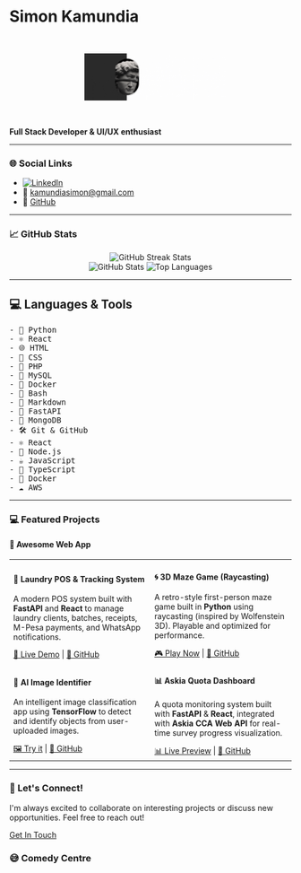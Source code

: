 # **Simon Kamundia**
<pre>
<p align="center">
  <img src="Shawn.gif" alt="Avatar" style="width: 50%; max-width: 80%;">
</p>
</pre>
**Full Stack Developer & UI/UX enthusiast**

---
### 🌐 Social Links

- [![LinkedIn](https://img.shields.io/badge/-LinkedIn-blue?logo=linkedin&style=flat)](https://www.linkedin.com/in/Simon-Kamundia)
- 📧 [kamundiasimon@gmail.com](mailto:kamundiasimon@gmail.com)
- 🐙 [GitHub](https://github.com/Kamundia-Simon)
---

### 📈 GitHub Stats
<div align="center">
  <img src="https://github-readme-streak-stats.herokuapp.com/?user=Kamundia-Simon&theme=radical&hide_border=false" alt="GitHub Streak Stats" />
</div>
<div align="center">
  <img src="https://github-readme-stats.vercel.app/api?username=Kamundia-Simon&theme=radical&hide_border=false&include_all_commits=false&count_private=false" alt="GitHub Stats" />
  <img src="https://github-readme-stats.vercel.app/api/top-langs/?username=Kamundia-Simon&theme=radical&hide_border=false&include_all_commits=false&count_private=false&layout=compact" alt="Top Languages" />
</div>

---


## 💻 Languages & Tools
<pre>
- 🐍 Python  
- ⚛️ React  
- 🌐 HTML  
- 🎨 CSS   
- 🐘 PHP  
- 🐬 MySQL  
- 🐳 Docker  
- 🧪 Bash  
- 🧾 Markdown  
- 🧠 FastAPI  
- 🌿 MongoDB  
- 🛠️ Git & GitHub
- ⚛️ React
- 📗 Node.js
- ☕ JavaScript
- 🔷 TypeScript
- 🐳 Docker
- ☁️ AWS
</pre>
---

### 💻 Featured Projects

#### 🌟 Awesome Web App

<table> <tr> <td width="50%"> <h4>🧺 Laundry POS & Tracking System</h4> <p>A modern POS system built with <b>FastAPI</b> and <b>React</b> to manage laundry clients, batches, receipts, M-Pesa payments, and WhatsApp notifications.</p> <a href="https://github.com/Kamundia-Simon/Sirfeesha_App">🔗 Live Demo</a> | <a href="https://github.com/Kamundia-Simon/Sirfeesha_App">📂 GitHub</a> </td> <td width="50%"> <h4>🌀 3D Maze Game (Raycasting)</h4> <p>A retro-style first-person maze game built in <b>Python</b> using raycasting (inspired by Wolfenstein 3D). Playable and optimized for performance.</p> <a href="https://github.com/Kamundia-Simon/The_Maze">🎮 Play Now</a> | <a href="https://github.com/Kamundia-Simon/The_Maze">📂 GitHub</a> </td> </tr> <tr> <td width="50%"> <h4>🧠 AI Image Identifier</h4> <p>An intelligent image classification app using <b>TensorFlow</b> to detect and identify objects from user-uploaded images.</p> <a href="#">🖼️ Try it</a> | <a href="#">📂 GitHub</a> </td> <td width="50%"> <h4>📊 Askia Quota Dashboard</h4> <p>A quota monitoring system built with <b>FastAPI</b> & <b>React</b>, integrated with <b>Askia CCA Web API</b> for real-time survey progress visualization.</p> <a href="https://github.com/Kamundia-Simon/Quota_dashboard">📊 Live Preview</a> | <a href="https://github.com/Kamundia-Simon/Quota_dashboard">📂 GitHub</a> </td> </tr> </table>

---

### 💬 Let's Connect!

I'm always excited to collaborate on interesting projects or discuss new opportunities. Feel free to reach out!

[Get In Touch](mailto:kamundiasimon8@gmail.com)

### 😅 Comedy Centre 
<div align="center">
<img src="https://readme-jokes.vercel.app/api?type=horizontal&theme=radical" alt="Random Dev Joke" / style="width: 100%; max-width: 80%;>
</div>


